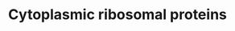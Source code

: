 ---
annotations:
- id: PW:0001066
  parent: regulatory pathway
  type: Pathway Ontology
  value: ribosome biogenesis pathway
authors:
- Kdahlquist
- MaintBot
- M.Braymer
- Khanspers
- Christine Chichester
- Eweitz
description: The contents of this pathway represents the ribosomal proteins involved
  in translation.
last-edited: 2021-05-16
organisms:
- Mus musculus
redirect_from:
- /index.php/Pathway:WP163
- /instance/WP163
- /instance/WP163_rr117051
revision: r117051
schema-jsonld:
- '@context': https://schema.org/
  '@id': https://wikipathways.github.io/pathways/WP163.html
  '@type': Dataset
  creator:
    '@type': Organization
    name: WikiPathways
  description: The contents of this pathway represents the ribosomal proteins involved
    in translation.
  keywords:
  - 1100001I22Rik
  - Arbp
  - Fau
  - Lamr1
  - Rpl10
  - Rpl10a
  - Rpl11
  - Rpl12
  - Rpl13
  - Rpl13a
  - Rpl15
  - Rpl17
  - Rpl18
  - Rpl18a
  - Rpl19
  - Rpl21
  - Rpl22
  - Rpl23a
  - Rpl24
  - Rpl26
  - Rpl27
  - Rpl27a
  - Rpl28
  - Rpl29
  - Rpl3
  - Rpl30
  - Rpl31
  - Rpl32
  - Rpl32-ps
  - Rpl35
  - Rpl35a
  - Rpl36
  - Rpl36a
  - Rpl37
  - Rpl37a
  - Rpl38
  - Rpl39
  - Rpl4
  - Rpl41
  - Rpl5
  - Rpl6
  - Rpl7
  - Rpl7a
  - Rpl8
  - Rpl9
  - Rplp1
  - Rplp2
  - Rps10
  - Rps11
  - Rps12
  - Rps13
  - Rps14
  - Rps15
  - Rps15a
  - Rps16
  - Rps17
  - Rps18
  - Rps19
  - Rps2
  - Rps20
  - Rps21
  - Rps23
  - Rps24
  - Rps25
  - Rps26
  - Rps27
  - Rps27a
  - Rps28
  - Rps29
  - Rps3
  - Rps3a
  - Rps4x
  - Rps5
  - Rps6
  - Rps6ka1
  - Rps6ka2
  - Rps6ka3
  - Rps6kb2
  - Rps7
  - Rps8
  license: CC0
  name: Cytoplasmic ribosomal proteins
seo: CreativeWork
title: Cytoplasmic ribosomal proteins
wpid: WP163
---